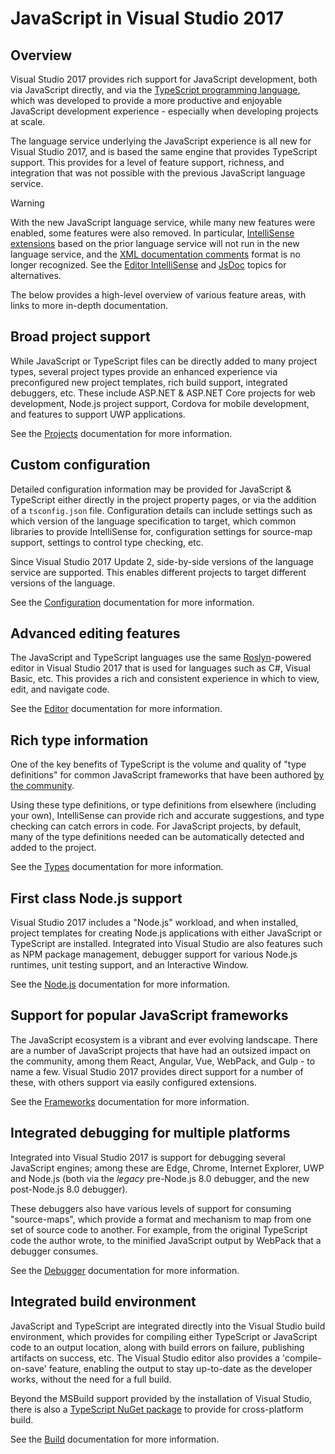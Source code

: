 # JavaScript in Visual Studio 2017

## Overview

Visual Studio 2017 provides rich support for JavaScript development, both via JavaScript directly, and via
the [TypeScript programming language](http://www.typescriptlang.org), which was developed to provide a more
productive and enjoyable JavaScript development experience - especially when developing projects at scale.

The language service underlying the JavaScript experience is all new for Visual Studio 2017, and is based
the same engine that provides TypeScript support. This provides for a level of feature support, richness,
and integration that was not possible with the previous JavaScript language service.

> [!WARNING]
> With the new JavaScript language service, while many new features were enabled, some features
> were also removed. In particular, [IntelliSense extensions](https://msdn.microsoft.com/en-us/library/hh874692.aspx)
> based on the prior language service will not run in the new language service, and the
>  [XML documentation comments](https://msdn.microsoft.com/en-us/library/hh524453.aspx) format is no longer recognized.
> See the [Editor IntelliSense](editor/intellisense.md) and [JsDoc](types/jsdoc.md) topics for alternatives.

The below provides a high-level overview of various feature areas, with links to more in-depth documentation.

## Broad project support

While JavaScript or TypeScript files can be directly added to many project types, several project types
provide an enhanced experience via preconfigured new project templates, rich build support, integrated
debuggers, etc. These include ASP.NET & ASP.NET Core projects for web development, Node.js project support,
Cordova for mobile development, and features to support UWP applications.

See the [Projects](projects/index.md) documentation for more information.

## Custom configuration

Detailed configuration information may be provided for JavaScript & TypeScript either directly in the 
project property pages, or via the addition of a `tsconfig.json` file. Configuration details can include
settings such as which version of the language specification to target, which common libraries to provide
IntelliSense for, configuration settings for source-map support, settings to control type checking, etc.

Since Visual Studio 2017 Update 2, side-by-side versions of the language service are supported. This enables
different projects to target different versions of the language.

See the [Configuration](configuration/index.md) documentation for more information.

## Advanced editing features

The JavaScript and TypeScript languages use the same [Roslyn](https://github.com/dotnet/roslyn)-powered
editor in Visual Studio 2017 that is used for languages such as C#, Visual Basic, etc. This provides a
rich and consistent experience in which to view, edit, and navigate code.

See the [Editor](editor/index.md) documentation for more information.

## Rich type information

One of the key benefits of TypeScript is the volume and quality of "type definitions" for common
JavaScript frameworks that have been authored [by the community](https://github.com/DefinitelyTyped/DefinitelyTyped).

Using these type definitions, or type definitions from elsewhere (including your own), IntelliSense
can provide rich and accurate suggestions, and type checking can catch errors in code. For JavaScript projects,
by default, many of the type definitions needed can be automatically detected and added to the project.

See the [Types](types/index.md) documentation for more information.

## First class Node.js support

Visual Studio 2017 includes a "Node.js" workload, and when installed, project templates for creating
Node.js applications with either JavaScript or TypeScript are installed. Integrated into Visual Studio
are also features such as NPM package management, debugger support for various Node.js runtimes, unit 
testing support, and an Interactive Window.

See the [Node.js](nodejs/index.md) documentation for more information.

## Support for popular JavaScript frameworks

The JavaScript ecosystem is a vibrant and ever evolving landscape. There are a number of JavaScript projects
that have had an outsized impact on the community, among them React, Angular, Vue, WebPack, and Gulp -
to name a few. Visual Studio 2017 provides direct support for a number of these, with others support
via easily configured extensions.

See the [Frameworks](frameworks/index.md) documentation for more information.

## Integrated debugging for multiple platforms

Integrated into Visual Studio 2017 is support for debugging several JavaScript engines; among these
are Edge, Chrome, Internet Explorer, UWP and Node.js (both via the _legacy_ pre-Node.js 8.0 debugger, and 
the new post-Node.js 8.0 debugger).

These debuggers also have various levels of support for consuming "source-maps", which provide a format
and mechanism to map from one set of source code to another. For example, from the original TypeScript
code the author wrote, to the minified JavaScript output by WebPack that a debugger consumes.

See the [Debugger](debugging/index.md) documentation for more information.

## Integrated build environment

JavaScript and TypeScript are integrated directly into the Visual Studio build environment, which provides
for compiling either TypeScript or JavaScript code to an output location, along with build errors on
failure, publishing artifacts on success, etc. The Visual Studio editor also provides a 'compile-on-save'
feature, enabling the output to stay up-to-date as the developer works, without the need for a full build.

Beyond the MSBuild support provided by the installation
of Visual Studio, there is also a [TypeScript NuGet package](https://www.nuget.org/packages/Microsoft.TypeScript.MSBuild/)
to provide for cross-platform build.

See the [Build](build/index.md) documentation for more information.
